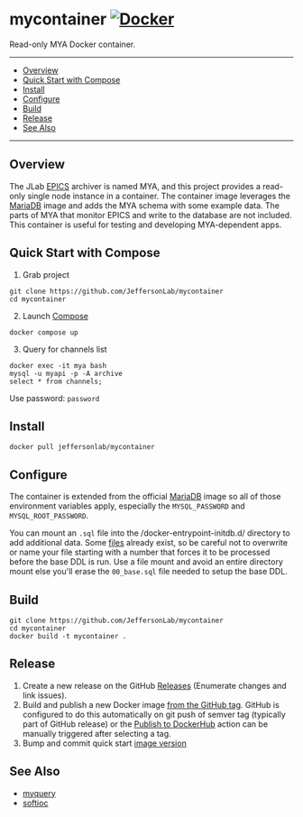 # mycontainer [![Docker](https://img.shields.io/docker/v/jeffersonlab/mycontainer?sort=semver&label=DockerHub)](https://hub.docker.com/r/jeffersonlab/mycontainer)
Read-only MYA Docker container.

---
- [Overview](https://github.com/JeffersonLab/mycontainer#overview)
- [Quick Start with Compose](https://github.com/JeffersonLab/mycontainer#quick-start-with-compose)
- [Install](https://github.com/JeffersonLab/mycontainer#install)
- [Configure](https://github.com/JeffersonLab/mycontainer#configure)
- [Build](https://github.com/JeffersonLab/mycontainer#build)
- [Release](https://github.com/JeffersonLab/mycontainer#release)
- [See Also](https://github.com/JeffersonLab/mycontainer#see-also)
---

## Overview
The JLab [EPICS](https://epics-controls.org/) archiver is named MYA, and this project provides a read-only single node instance in a container.  The container image leverages the [MariaDB](https://hub.docker.com/_/mariadb) image and adds the MYA schema with some example data.  The parts of MYA that monitor EPICS and write to the database are not included.  This container is useful for testing and developing MYA-dependent apps.

## Quick Start with Compose
1. Grab project
```
git clone https://github.com/JeffersonLab/mycontainer
cd mycontainer
```
2. Launch [Compose](https://github.com/docker/compose)
```
docker compose up
```
3. Query for channels list
```
docker exec -it mya bash
mysql -u myapi -p -A archive
select * from channels;
```
Use password:  `password`

## Install
```
docker pull jeffersonlab/mycontainer
```

## Configure
The container is extended from the official [MariaDB](https://hub.docker.com/_/mariadb) image so all of those environment variables apply, especially the `MYSQL_PASSWORD` and `MYSQL_ROOT_PASSWORD`.

You can mount an `.sql` file into the /docker-entrypoint-initdb.d/ directory to add additional data.  Some [files](https://github.com/JeffersonLab/mycontainer/tree/main/docker-entrypoint-initdb.d) already exist, so be careful not to overwrite or name your file starting with a number that forces it to be processed before the base DDL is run.   Use a file mount and avoid an entire directory mount else you'll erase the `00_base.sql` file needed to setup the base DDL. 

## Build
```
git clone https://github.com/JeffersonLab/mycontainer
cd mycontainer
docker build -t mycontainer .
```

## Release
1. Create a new release on the GitHub [Releases](https://github.com/JeffersonLab/mycontainer/releases) (Enumerate changes and link issues). 
2. Build and publish a new Docker image [from the GitHub tag](https://gist.github.com/slominskir/a7da801e8259f5974c978f9c3091d52c#8-build-an-image-based-of-github-tag). GitHub is configured to do this automatically on git push of semver tag (typically part of GitHub release) or the [Publish to DockerHub](https://github.com/JeffersonLab/mycontainer/actions/workflows/docker-publish.yml) action can be manually triggered after selecting a tag.
3. Bump and commit quick start [image version](https://github.com/JeffersonLab/mycontainer/blob/main/docker-compose.override.yml)

## See Also
- [myquery](https://github.com/JeffersonLab/myquery)
- [softioc](https://github.com/JeffersonLab/softioc)
